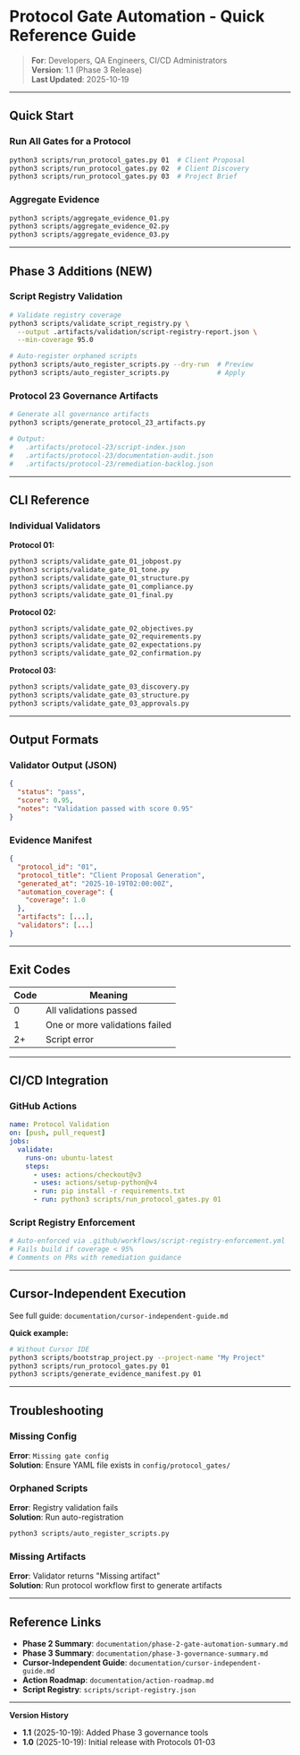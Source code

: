 # Protocol Gate Automation - Quick Reference Guide

> **For**: Developers, QA Engineers, CI/CD Administrators  
> **Version**: 1.1 (Phase 3 Release)  
> **Last Updated**: 2025-10-19

---

## Quick Start

### Run All Gates for a Protocol
```bash
python3 scripts/run_protocol_gates.py 01  # Client Proposal
python3 scripts/run_protocol_gates.py 02  # Client Discovery
python3 scripts/run_protocol_gates.py 03  # Project Brief
```

### Aggregate Evidence
```bash
python3 scripts/aggregate_evidence_01.py
python3 scripts/aggregate_evidence_02.py
python3 scripts/aggregate_evidence_03.py
```

---

## Phase 3 Additions (NEW)

### Script Registry Validation
```bash
# Validate registry coverage
python3 scripts/validate_script_registry.py \
  --output .artifacts/validation/script-registry-report.json \
  --min-coverage 95.0

# Auto-register orphaned scripts
python3 scripts/auto_register_scripts.py --dry-run  # Preview
python3 scripts/auto_register_scripts.py            # Apply
```

### Protocol 23 Governance Artifacts
```bash
# Generate all governance artifacts
python3 scripts/generate_protocol_23_artifacts.py

# Output:
#   .artifacts/protocol-23/script-index.json
#   .artifacts/protocol-23/documentation-audit.json
#   .artifacts/protocol-23/remediation-backlog.json
```

---

## CLI Reference

### Individual Validators

**Protocol 01:**
```bash
python3 scripts/validate_gate_01_jobpost.py
python3 scripts/validate_gate_01_tone.py
python3 scripts/validate_gate_01_structure.py
python3 scripts/validate_gate_01_compliance.py
python3 scripts/validate_gate_01_final.py
```

**Protocol 02:**
```bash
python3 scripts/validate_gate_02_objectives.py
python3 scripts/validate_gate_02_requirements.py
python3 scripts/validate_gate_02_expectations.py
python3 scripts/validate_gate_02_confirmation.py
```

**Protocol 03:**
```bash
python3 scripts/validate_gate_03_discovery.py
python3 scripts/validate_gate_03_structure.py
python3 scripts/validate_gate_03_approvals.py
```

---

## Output Formats

### Validator Output (JSON)
```json
{
  "status": "pass",
  "score": 0.95,
  "notes": "Validation passed with score 0.95"
}
```

### Evidence Manifest
```json
{
  "protocol_id": "01",
  "protocol_title": "Client Proposal Generation",
  "generated_at": "2025-10-19T02:00:00Z",
  "automation_coverage": {
    "coverage": 1.0
  },
  "artifacts": [...],
  "validators": [...]
}
```

---

## Exit Codes

| Code | Meaning |
|------|---------|
| 0 | All validations passed |
| 1 | One or more validations failed |
| 2+ | Script error |

---

## CI/CD Integration

### GitHub Actions
```yaml
name: Protocol Validation
on: [push, pull_request]
jobs:
  validate:
    runs-on: ubuntu-latest
    steps:
      - uses: actions/checkout@v3
      - uses: actions/setup-python@v4
      - run: pip install -r requirements.txt
      - run: python3 scripts/run_protocol_gates.py 01
```

### Script Registry Enforcement
```yaml
# Auto-enforced via .github/workflows/script-registry-enforcement.yml
# Fails build if coverage < 95%
# Comments on PRs with remediation guidance
```

---

## Cursor-Independent Execution

See full guide: `documentation/cursor-independent-guide.md`

**Quick example:**
```bash
# Without Cursor IDE
python3 scripts/bootstrap_project.py --project-name "My Project"
python3 scripts/run_protocol_gates.py 01
python3 scripts/generate_evidence_manifest.py 01
```

---

## Troubleshooting

### Missing Config
**Error**: `Missing gate config`  
**Solution**: Ensure YAML file exists in `config/protocol_gates/`

### Orphaned Scripts
**Error**: Registry validation fails  
**Solution**: Run auto-registration
```bash
python3 scripts/auto_register_scripts.py
```

### Missing Artifacts
**Error**: Validator returns "Missing artifact"  
**Solution**: Run protocol workflow first to generate artifacts

---

## Reference Links

- **Phase 2 Summary**: `documentation/phase-2-gate-automation-summary.md`
- **Phase 3 Summary**: `documentation/phase-3-governance-summary.md`
- **Cursor-Independent Guide**: `documentation/cursor-independent-guide.md`
- **Action Roadmap**: `documentation/action-roadmap.md`
- **Script Registry**: `scripts/script-registry.json`

---

**Version History**
- **1.1** (2025-10-19): Added Phase 3 governance tools
- **1.0** (2025-10-19): Initial release with Protocols 01-03

